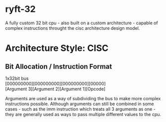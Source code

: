 # ryft-32   
A fully custom 32 bit cpu - also built on a custom architecture - capable of complex instructions throught the cisc architecture design model.     

# Architecture Style: CISC    

## Bit Allocation / Instruction Format   
   
1x32bit bus   
[000000000][000000000][000000000][00000]   
[Argument 3][Argument 2][Argument 1][Opcode]   

Arguments are used as a way of subdividing the bus to make more complex instructions possible. Although arguments can still be combined in some cases - such as the imm instruction which treats all 3 arguments as one - they are generally used as ways to pass multiple different values to the cpu.
